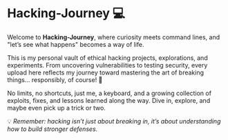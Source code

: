 # Hacking-Journey 💻  
Welcome to **Hacking-Journey**, where curiosity meets command lines, and "let’s see what happens" becomes a way of life.  

This is my personal vault of ethical hacking projects, explorations, and experiments. From uncovering vulnerabilities to testing security, every upload here reflects my journey toward mastering the art of breaking things... responsibly, of course! 🔐  

No limits, no shortcuts, just me, a keyboard, and a growing collection of exploits, fixes, and lessons learned along the way. Dive in, explore, and maybe even pick up a trick or two.  

💡 *Remember: hacking isn’t just about breaking in, it’s about understanding how to build stronger defenses.*
